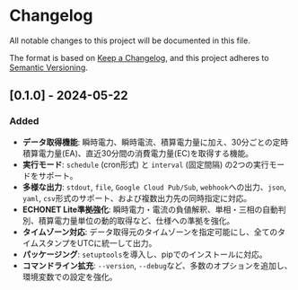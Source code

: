 # Changelog
All notable changes to this project will be documented in this file.

The format is based on [Keep a Changelog](https://keepachangelog.com/en/1.0.0/),
and this project adheres to [Semantic Versioning](https://semver.org/spec/v2.0.0.html).

## [0.1.0] - 2024-05-22

### Added
- **データ取得機能**: 瞬時電力、瞬時電流、積算電力量に加え、30分ごとの定時積算電力量(EA)、直近30分間の消費電力量(EC)を取得する機能。
- **実行モード**: `schedule` (cron形式) と `interval` (固定間隔) の2つの実行モードをサポート。
- **多様な出力**: `stdout`, `file`, `Google Cloud Pub/Sub`, `webhook`への出力、`json`, `yaml`, `csv`形式のサポート、および複数出力先の同時指定に対応。
- **ECHONET Lite準拠強化**: 瞬時電力・電流の負値解釈、単相・三相の自動判別、積算電力量単位の動的取得など、仕様への準拠を強化。
- **タイムゾーン対応**: データ取得元のタイムゾーンを指定可能にし、全てのタイムスタンプをUTCに統一して出力。
- **パッケージング**: `setuptools`を導入し、pipでのインストールに対応。
- **コマンドライン拡充**: `--version`, `--debug`など、多数のオプションを追加し、環境変数での設定を強化。
